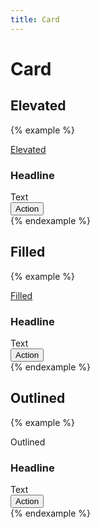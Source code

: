 ```yaml
---
title: Card
---
```


# Card

## Elevated

{% example %}
<a href="#" class="card card--elevated">
  <div class="padding">
    Elevated
  </div>
</a>

<div class="card card--elevated">
  <div class="padding">
    <h3>
      Headline
    </h3>
    <div class="text-secondary">
      Text
    </div>
    <div class="display-flex flex-justify-content-flex-end">
      <button type="button" class="button button--filled">
        Action
      </button>
    </div>
  </div>
</div>
{% endexample %}

## Filled

{% example %}
<a href="#" class="card card--filled">
  <div class="padding">
    Filled
  </div>
</a>

<div class="card card--filled">
  <div class="padding">
    <h3>
      Headline
    </h3>
    <div class="text-secondary">
      Text
    </div>
    <div class="display-flex flex-justify-content-flex-end">
      <button type="button" class="button button--outlined button--surface">
        Action
      </button>
    </div>
  </div>
</div>
{% endexample %}

## Outlined

{% example %}
<a class="card card--outlined">
  <div class="padding">
    Outlined
  </div>
</a>

<div class="card card--outlined">
  <div class="padding">
    <h3>
      Headline
    </h3>
    <div class="text-secondary">
      Text
    </div>
    <div class="display-flex flex-justify-content-flex-end">
      <button type="button" class="button button--filled">
        Action
      </button>
    </div>
  </div>
</div>
{% endexample %}
